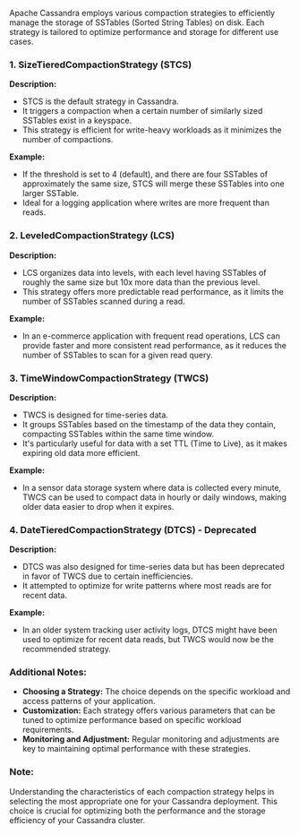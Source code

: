 Apache Cassandra employs various compaction strategies to efficiently manage the storage of SSTables (Sorted String Tables) on disk. Each strategy is tailored to optimize performance and storage for different use cases. 

### 1. SizeTieredCompactionStrategy (STCS)
**Description:**
- STCS is the default strategy in Cassandra.
- It triggers a compaction when a certain number of similarly sized SSTables exist in a keyspace.
- This strategy is efficient for write-heavy workloads as it minimizes the number of compactions.

**Example:**
- If the threshold is set to 4 (default), and there are four SSTables of approximately the same size, STCS will merge these SSTables into one larger SSTable.
- Ideal for a logging application where writes are more frequent than reads.

### 2. LeveledCompactionStrategy (LCS)
**Description:**
- LCS organizes data into levels, with each level having SSTables of roughly the same size but 10x more data than the previous level.
- This strategy offers more predictable read performance, as it limits the number of SSTables scanned during a read.

**Example:**
- In an e-commerce application with frequent read operations, LCS can provide faster and more consistent read performance, as it reduces the number of SSTables to scan for a given read query.

### 3. TimeWindowCompactionStrategy (TWCS)
**Description:**
- TWCS is designed for time-series data.
- It groups SSTables based on the timestamp of the data they contain, compacting SSTables within the same time window.
- It's particularly useful for data with a set TTL (Time to Live), as it makes expiring old data more efficient.

**Example:**
- In a sensor data storage system where data is collected every minute, TWCS can be used to compact data in hourly or daily windows, making older data easier to drop when it expires.

### 4. DateTieredCompactionStrategy (DTCS) - Deprecated
**Description:**
- DTCS was also designed for time-series data but has been deprecated in favor of TWCS due to certain inefficiencies.
- It attempted to optimize for write patterns where most reads are for recent data.

**Example:**
- In an older system tracking user activity logs, DTCS might have been used to optimize for recent data reads, but TWCS would now be the recommended strategy.

### Additional Notes:
- **Choosing a Strategy:** The choice depends on the specific workload and access patterns of your application.
- **Customization:** Each strategy offers various parameters that can be tuned to optimize performance based on specific workload requirements.
- **Monitoring and Adjustment:** Regular monitoring and adjustments are key to maintaining optimal performance with these strategies.

### Note:
Understanding the characteristics of each compaction strategy helps in selecting the most appropriate one for your Cassandra deployment. This choice is crucial for optimizing both the performance and the storage efficiency of your Cassandra cluster.
